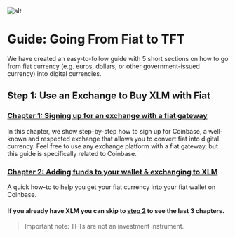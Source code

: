 ![alt](tftexplo.png)

# Guide: Going From Fiat to TFT
We have created an easy-to-follow guide with 5 short sections on how to go from fiat currency (e.g. euros, dollars, or other government-issued currency) into digital currencies.

## **Step 1: Use an Exchange to Buy XLM with Fiat**

### [Chapter 1: Signing up for an exchange with a fiat gateway](coinbase_onboarding.md)
In this chapter, we show step-by-step how to sign up for Coinbase, a well-known and respected exchange that allows you to convert fiat into digital currency. Feel free to use any exchange platform with a fiat gateway, but this guide is specifically related to Coinbase.

### [Chapter 2: Adding funds to your wallet & exchanging to XLM](coinbase_funding_exchange.md)
A quick how-to to help you get your fiat currency into your fiat wallet on Coinbase.

####  If you already have XLM you can skip to [step 2](fiat_to_tft_step_2.md) to see the last 3 chapters.

> Important note: TFTs are not an investment instrument.